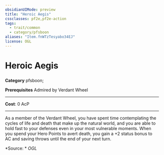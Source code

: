 ```yaml
---
obsidianUIMode: preview
title: "Heroic Aegis"
cssclasses: pf2e,pf2e-action
tags:
  - trait/common
  - category/pfsboon
aliases: "Item.fnWTzTesyabo34EJ"
license: OGL
---
```

# Heroic Aegis

### 

**Category** pfsboon; 



**Prerequisites** Admired by Verdant Wheel
* * *
**Cost**: 0 AcP

* * *

As a member of the Verdant Wheel, you have spent time contemplating the cycles of life and death that make up the natural world, and you are able to hold fast to your defenses even in your most vulnerable moments. When you spend your Hero Points to avert death, you gain a +2 status bonus to AC and saving throws until the end of your next turn.

*Source: *
*OGL*